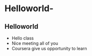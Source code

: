 Helloworld-
===========
## Helloworld 

* Hello class 
* Nice meeting all of you 
* Coursera give us opportunity to learn 
